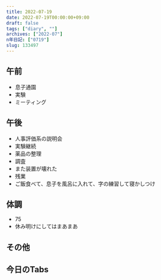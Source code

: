 ```yaml
---
title: 2022-07-19
date: 2022-07-19T00:00:00+09:00
draft: false
tags: ["diary", ""]
archives: ["2022-07"]
n年日記: ["0719"]
slug: 133497
---
```

## 午前
- 息子通園
- 実験
- ミーティング
## 午後
- 人事評価系の説明会
- 実験継続
- 薬品の整理
- 調査
- また装置が壊れた
- 残業
- ご飯食べて、息子を風呂に入れて、字の練習して寝かしつけ
## 体調
- 75
- 休み明けにしてはまあまあ
## その他
## 今日のTabs
